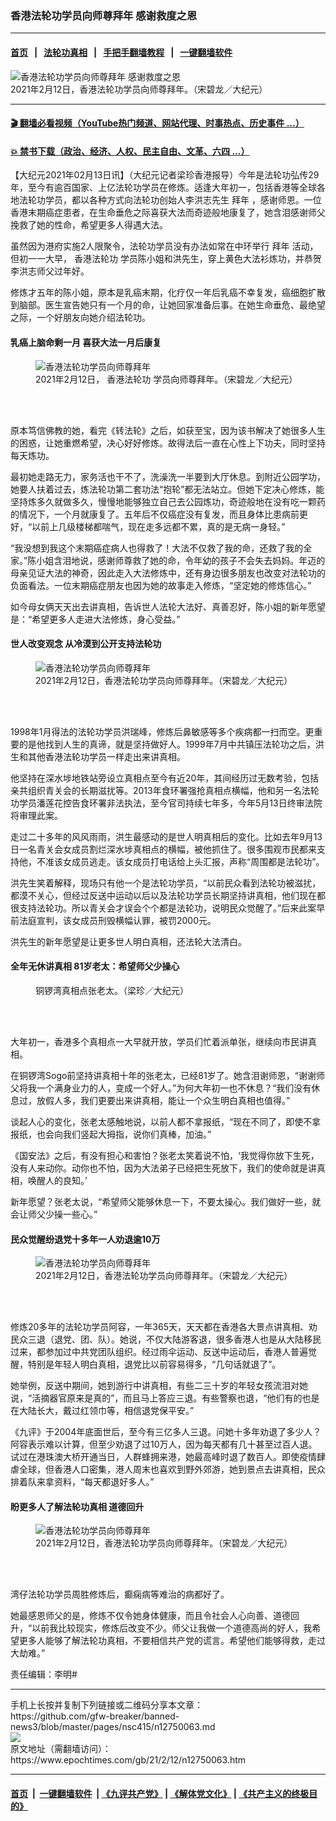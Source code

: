 ### 香港法轮功学员向师尊拜年 感谢救度之恩
------------------------

#### [首页](https://github.com/gfw-breaker/banned-news3/blob/master/README.md) &nbsp;&nbsp;|&nbsp;&nbsp; [法轮功真相](https://github.com/begood0513/basic/blob/master/README.md)  &nbsp;&nbsp;|&nbsp;&nbsp; [手把手翻墙教程](https://github.com/gfw-breaker/guides/wiki)  &nbsp;&nbsp;|&nbsp;&nbsp; [一键翻墙软件](https://github.com/gfw-breaker/nogfw/blob/master/README.md)  



<div><img alt="香港法轮功学员向师尊拜年 感谢救度之恩" class="attachment-djy_600_400 size-djy_600_400 wp-post-image" src="https://i.epochtimes.com/assets/uploads/2021/02/210212085808100311-600x400.jpg"/>
<div class="caption">
 2021年2月12日，香港法轮功学员向师尊拜年。（宋碧龙／大纪元）
</div></div><hr/>

#### [ 🎬  翻墙必看视频（YouTube热门频道、网站代理、时事热点、历史事件 ...）](https://github.com/gfw-breaker/links/blob/master/banned.md)

#### [ 💥  禁书下载（政治、经济、人权、民主自由、文革、六四 ...）](https://github.com/gfw-breaker/books/blob/master/README.md)

<div><p>
 【大纪元2021年02月13日讯】（大纪元记者梁珍香港报导）今年是法轮功弘传29年，至今有逾百国家、上亿法轮功学员在修炼。适逢大年初一，包括香港等全球各地法轮功学员，都以各种方式向法轮功创始人李洪志先生
 <ok href="https://www.epochtimes.com/gb/tag/%E6%8B%9C%E5%B9%B4.html">
  拜年
 </ok>
 ，感谢师恩。一位香港末期癌症患者，在生命垂危之际喜获大法而奇迹般地康复了，她含泪感谢师父挽救了她的性命，希望更多人得遇大法。
</p>
<p>
 虽然因为港府实施2人限聚令，法轮功学员没有办法如常在中环举行
 <ok href="https://www.epochtimes.com/gb/tag/%E6%8B%9C%E5%B9%B4.html">
  拜年
 </ok>
 活动，但初一一大早，
 <ok href="https://www.epochtimes.com/gb/tag/%E9%A6%99%E6%B8%AF%E6%B3%95%E8%BD%AE%E5%8A%9F.html">
  香港法轮功
 </ok>
 学员陈小姐和洪先生，穿上黄色大法衫炼功，并恭贺李洪志师父过年好。
</p>
<p>
 修炼才五年的陈小姐，原本是乳癌末期，化疗仅一年后乳癌不幸复发，癌细胞扩散到脑部。医生宣告她只有一个月的命，让她回家准备后事。在她生命垂危、最绝望之际，一个好朋友向她介绍法轮功。
</p>
<h4>
 乳癌上脑命剩一月 喜获大法一月后康复
</h4>
<figure class="wp-caption aligncenter" id="attachment_12750086" style="width: 600px">
 <ok href="https://i.epochtimes.com/assets/uploads/2021/02/210212090139100311.jpg">
  <img alt="香港法轮功学员向师尊拜年" class="size-large wp-image-12750086" src="https://i.epochtimes.com/assets/uploads/2021/02/210212090139100311-600x400.jpg" title="香港法轮功学员向师尊拜年"/>
 </ok>
 <br/><figcaption class="wp-caption-text">
  2021年2月12日，
  <ok href="https://www.epochtimes.com/gb/tag/%E9%A6%99%E6%B8%AF%E6%B3%95%E8%BD%AE%E5%8A%9F.html">
   香港法轮功
  </ok>
  学员向师尊拜年。（宋碧龙／大纪元）
 </figcaption><br/>
</figure><br/>
<p>
 原本笃信佛教的她，看完《转法轮》之后，如获至宝，因为该书解决了她很多人生的困惑，让她重燃希望，决心好好修炼。故得法后一直在心性上下功夫，同时坚持每天炼功。
</p>
<p>
 最初她走路无力，家务活也干不了，洗澡洗一半要到大厅休息。到附近公园学功，她要人扶着过去，炼法轮功第二套功法“抱轮”都无法站立。但她下定决心修炼，能坚持炼多久就做多久，慢慢地能够独立自己去公园炼功，奇迹般地在没有吃一颗药的情况下，一个月就康复了。五年后不仅癌症没有复发，而且身体比患病前更好，“以前上几级楼梯都喘气，现在走多远都不累，真的是无病一身轻。”
</p>
<p>
 “我没想到我这个末期癌症病人也得救了！大法不仅救了我的命，还救了我的全家。”陈小姐含泪地说，感谢师尊救了她的命，令年幼的孩子不会失去妈妈。年迈的母亲见证大法的神奇，因此走入大法修炼中，还有身边很多朋友也改变对法轮功的负面看法。一位末期癌症朋友也因为她的故事走入修炼，“坚定她的修炼信心。”
</p>
<p>
 如今母女俩天天出去讲真相，告诉世人法轮大法好、真善忍好，陈小姐的新年愿望是：“希望更多人走进大法修炼，身心受益。”
</p>
<h4>
 世人改变观念 从冷漠到公开支持法轮功
</h4>
<figure class="wp-caption aligncenter" id="attachment_12750089" style="width: 600px">
 <ok href="https://i.epochtimes.com/assets/uploads/2021/02/210212090142100311.jpg">
  <img alt="香港法轮功学员向师尊拜年" class="size-large wp-image-12750089" src="https://i.epochtimes.com/assets/uploads/2021/02/210212090142100311-600x400.jpg" title="香港法轮功学员向师尊拜年"/>
 </ok>
 <br/><figcaption class="wp-caption-text">
  2021年2月12日，香港法轮功学员向师尊拜年。（宋碧龙／大纪元）
 </figcaption><br/>
</figure><br/>
<p>
 1998年1月得法的法轮功学员洪瑞峰，修炼后鼻敏感等多个疾病都一扫而空。更重要的是他找到人生的真谛，就是坚持做好人。1999年7月中共镇压法轮功之后，洪生和其他香港法轮功学员一样走出来讲真相。
</p>
<p>
 他坚持在深水埗地铁站旁设立真相点至今有近20年，其间经历过无数考验，包括亲共组织青关会的长期滋扰等。2013年食环署强抢真相点横幅，他和另一名法轮功学员潘莲花控告食环署非法执法，至今官司持续七年多，今年5月13日终审法院将审理此案。
</p>
<p>
 走过二十多年的风风雨雨，洪生最感动的是世人明真相后的变化。比如去年9月13日一名青关会女成员割烂深水埗真相点的横幅，被他抓住了。很多围观市民都来支持他，不准该女成员逃走。该女成员打电话给上头汇报，声称“周围都是法轮功”。
</p>
<p>
 洪先生笑着解释，现场只有他一个是法轮功学员，“以前民众看到法轮功被滋扰，都漠不关心，但经过反送中运动以后以及法轮功学员长期坚持讲真相，他们现在都很支持法轮功。所以青关会才误会个个都是法轮功，说明民众觉醒了。”后来此案早前法庭宣判，该女成员刑毁横幅认罪，被罚2000元。
</p>
<p>
 洪先生的新年愿望是让更多世人明白真相，还法轮大法清白。
</p>
<h4>
 全年无休讲真相 81岁老太：希望师父少操心
</h4>
<figure class="wp-caption aligncenter" id="attachment_12750093" style="width: 584px">
 <ok href="https://i.epochtimes.com/assets/uploads/2021/02/IMG_4856-1.jpg">
  <img alt="" class="wp-image-12750093" src="https://i.epochtimes.com/assets/uploads/2021/02/IMG_4856-1-450x338.jpg"/>
 </ok>
 <br/><figcaption class="wp-caption-text">
  铜锣湾真相点张老太。（梁珍／大纪元）
 </figcaption><br/>
</figure><br/>
<p>
 大年初一，香港多个真相点一大早就开放，学员们忙着派单张，继续向市民讲真相。
</p>
<p>
 在铜锣湾Sogo前坚持讲真相十年的张老太，已经81岁了。她含泪谢师恩，“谢谢师父将我一个满身业力的人，变成一个好人。”为何大年初一也不休息？“我们没有休息过，放假人多，我们更要出来讲真相，能让一个众生明白真相也值得。”
</p>
<p>
 谈起人心的变化，张老太感触地说，以前人都不拿报纸，“现在不同了，即使不拿报纸，也会向我们竖起大拇指，说你们真棒，加油。”
</p>
<p>
 《国安法》之后，有没有担心和害怕？张老太笑着说不怕，‘我觉得你放下生死，没有人来动你。动你也不怕，因为大法弟子已经把生死放下，我们的使命就是讲真相，唤醒人的良知。’
</p>
<p>
 新年愿望？张老太说，“希望师父能够休息一下，不要太操心。我们做好一些，就会让师父少操一些心。”
</p>
<h4>
 民众觉醒纷退党十多年一人劝退逾10万
</h4>
<figure class="wp-caption aligncenter" id="attachment_12750112" style="width: 600px">
 <ok href="https://i.epochtimes.com/assets/uploads/2021/02/210212090135100311.jpg">
  <img alt="香港法轮功学员向师尊拜年" class="size-large wp-image-12750112" src="https://i.epochtimes.com/assets/uploads/2021/02/210212090135100311-600x400.jpg" title="香港法轮功学员向师尊拜年"/>
 </ok>
 <br/><figcaption class="wp-caption-text">
  2021年2月12日，香港法轮功学员向师尊拜年。（宋碧龙／大纪元）
 </figcaption><br/>
</figure><br/>
<p>
 修炼20多年的法轮功学员阿容，一年365天，天天都在香港各大景点讲真相、劝民众三退（退党、团、队）。她说，不仅大陆游客退，很多香港人也是从大陆移民过来，都参加过中共党团队组织。经过雨伞运动、反送中运动后，香港人普遍觉醒，特别是年轻人明白真相，退党比以前容易得多，“几句话就退了”。
</p>
<p>
 她举例，反送中期间，她到游行中讲真相，有些二三十岁的年轻女孩流泪对她说，“活摘器官原来是真的”，而且马上答应三退。有些警察也退，“他们有的也是在大陆长大，戴过红领巾等，相信退党保平安。”
</p>
<p>
 《九评》于2004年底面世后，至今有三亿多人三退。问她十多年劝退了多少人？阿容表示难以计算，但至少劝退了过10万人，因为每天都有几十甚至过百人退。试过在港珠澳大桥开通当日，人群蜂拥来港，她最高峰时退了数百人。即使疫情肆虐全球，但香港人口密集，港人周末也喜欢到野外郊游，她到景点去讲真相，民众排着队来拿资料，“每天都退好多人。”
</p>
<h4>
 盼更多人了解法轮功真相 道德回升
</h4>
<figure class="wp-caption aligncenter" id="attachment_12750113" style="width: 600px">
 <ok href="https://i.epochtimes.com/assets/uploads/2021/02/210212085816100311.jpg">
  <img alt="香港法轮功学员向师尊拜年" class="size-large wp-image-12750113" src="https://i.epochtimes.com/assets/uploads/2021/02/210212085816100311-600x400.jpg" title="香港法轮功学员向师尊拜年"/>
 </ok>
 <br/><figcaption class="wp-caption-text">
  2021年2月12日，香港法轮功学员向师尊拜年。（宋碧龙／大纪元）
 </figcaption><br/>
</figure><br/>
<p>
 湾仔法轮功学员周胜修炼后，癫痫病等难治的病都好了。
</p>
<p>
 她最感恩师父的是，修炼不仅令她身体健康，而且令社会人心向善、道德回升，“以前我比较现实，修炼后改变不少。师父让我做一个道德高尚的好人，我希望更多人能够了解法轮功真相，不要相信共产党的谎言。希望他们能够得救，走过大劫难。”
</p>
<p>
 责任编辑：李明#
</p>
</div>
<hr/>
手机上长按并复制下列链接或二维码分享本文章：<br/>
https://github.com/gfw-breaker/banned-news3/blob/master/pages/nsc415/n12750063.md <br/>
<a href='https://github.com/gfw-breaker/banned-news3/blob/master/pages/nsc415/n12750063.md'><img src='https://github.com/gfw-breaker/banned-news3/blob/master/pages/nsc415/n12750063.md.png'/></a> <br/>
原文地址（需翻墙访问）：https://www.epochtimes.com/gb/21/2/12/n12750063.htm


------------------------
#### [首页](https://github.com/gfw-breaker/banned-news3/blob/master/README.md) &nbsp;|&nbsp; [一键翻墙软件](https://github.com/gfw-breaker/nogfw/blob/master/README.md) &nbsp;| [《九评共产党》](https://github.com/gfw-breaker/9ping.md/blob/master/README.md#九评之一评共产党是什么) | [《解体党文化》](https://github.com/gfw-breaker/jtdwh.md/blob/master/README.md) | [《共产主义的终极目的》](https://github.com/gfw-breaker/gczydzjmd.md/blob/master/README.md)


<img src='http://gfw-breaker.win/banned-news3/pages/nsc415/n12750063.md' width='0px' height='0px'/>